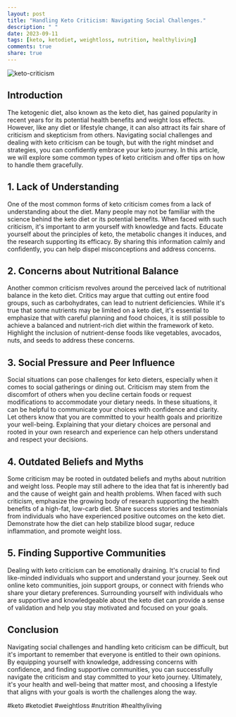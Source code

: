 ```yaml
---
layout: post
title: "Handling Keto Criticism: Navigating Social Challenges."
description: " "
date: 2023-09-11
tags: [keto, ketodiet, weightloss, nutrition, healthyliving]
comments: true
share: true
---
```


![keto-criticism](https://example.com/keto-criticism.jpg)

## Introduction

The ketogenic diet, also known as the keto diet, has gained popularity in recent years for its potential health benefits and weight loss effects. However, like any diet or lifestyle change, it can also attract its fair share of criticism and skepticism from others. Navigating social challenges and dealing with keto criticism can be tough, but with the right mindset and strategies, you can confidently embrace your keto journey. In this article, we will explore some common types of keto criticism and offer tips on how to handle them gracefully.

## 1. Lack of Understanding

One of the most common forms of keto criticism comes from a lack of understanding about the diet. Many people may not be familiar with the science behind the keto diet or its potential benefits. When faced with such criticism, it's important to arm yourself with knowledge and facts. Educate yourself about the principles of keto, the metabolic changes it induces, and the research supporting its efficacy. By sharing this information calmly and confidently, you can help dispel misconceptions and address concerns.

## 2. Concerns about Nutritional Balance

Another common criticism revolves around the perceived lack of nutritional balance in the keto diet. Critics may argue that cutting out entire food groups, such as carbohydrates, can lead to nutrient deficiencies. While it's true that some nutrients may be limited on a keto diet, it's essential to emphasize that with careful planning and food choices, it is still possible to achieve a balanced and nutrient-rich diet within the framework of keto. Highlight the inclusion of nutrient-dense foods like vegetables, avocados, nuts, and seeds to address these concerns.

## 3. Social Pressure and Peer Influence

Social situations can pose challenges for keto dieters, especially when it comes to social gatherings or dining out. Criticism may stem from the discomfort of others when you decline certain foods or request modifications to accommodate your dietary needs. In these situations, it can be helpful to communicate your choices with confidence and clarity. Let others know that you are committed to your health goals and prioritize your well-being. Explaining that your dietary choices are personal and rooted in your own research and experience can help others understand and respect your decisions.

## 4. Outdated Beliefs and Myths

Some criticism may be rooted in outdated beliefs and myths about nutrition and weight loss. People may still adhere to the idea that fat is inherently bad and the cause of weight gain and health problems. When faced with such criticism, emphasize the growing body of research supporting the health benefits of a high-fat, low-carb diet. Share success stories and testimonials from individuals who have experienced positive outcomes on the keto diet. Demonstrate how the diet can help stabilize blood sugar, reduce inflammation, and promote weight loss.

## 5. Finding Supportive Communities

Dealing with keto criticism can be emotionally draining. It's crucial to find like-minded individuals who support and understand your journey. Seek out online keto communities, join support groups, or connect with friends who share your dietary preferences. Surrounding yourself with individuals who are supportive and knowledgeable about the keto diet can provide a sense of validation and help you stay motivated and focused on your goals.

## Conclusion

Navigating social challenges and handling keto criticism can be difficult, but it's important to remember that everyone is entitled to their own opinions. By equipping yourself with knowledge, addressing concerns with confidence, and finding supportive communities, you can successfully navigate the criticism and stay committed to your keto journey. Ultimately, it's your health and well-being that matter most, and choosing a lifestyle that aligns with your goals is worth the challenges along the way.

#keto #ketodiet #weightloss #nutrition #healthyliving